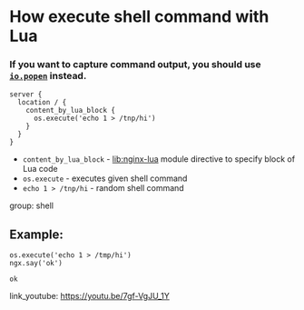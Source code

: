 # How execute shell command with Lua

### If you want to capture command output, you should use [`io.popen`](/nginx-lua/executing-commands-with-iopopen-in-lua) instead.

```nginx
server {
  location / {
    content_by_lua_block {
      os.execute('echo 1 > /tnp/hi')
    }
  }
}
```

- `content_by_lua_block` - [lib:nginx-lua](/nginx-lua/how-to-install-nginx-lua-module-in-ubuntu-ubuntuversion) module directive to specify block of Lua code
- `os.execute` - executes given shell command
- `echo 1 > /tnp/hi` - random shell command

group: shell

## Example: 
```nginx
os.execute('echo 1 > /tmp/hi')
ngx.say('ok')
```
```
ok

```

link_youtube: https://youtu.be/7gf-VgJU_1Y
